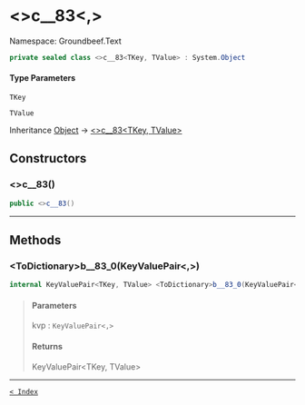 # &lt;&gt;c__83&lt;,&gt;

Namespace: Groundbeef.Text

```csharp
private sealed class <>c__83<TKey, TValue> : System.Object
```

#### Type Parameters

`TKey`<br>

`TValue`<br>

Inheritance [Object](https://docs.microsoft.com/en-us/dotnet/api/system.object) → [&lt;&gt;c__83&lt;TKey, TValue&gt;]({}c__83-2.md)

## Constructors

### &lt;&gt;c__83()

```csharp
public <>c__83()
```

> 

---

## Methods

### &lt;ToDictionary&gt;b__83_0(KeyValuePair&lt;,&gt;)

```csharp
internal KeyValuePair<TKey, TValue> <ToDictionary>b__83_0(KeyValuePair<String, String> kvp)
```

> #### Parameters
> 
> kvp : `KeyValuePair<,>`<br>
> 
> #### Returns
> 
> KeyValuePair<TKey, TValue><br>
> 

---

[`< Index`](..\index.md)

